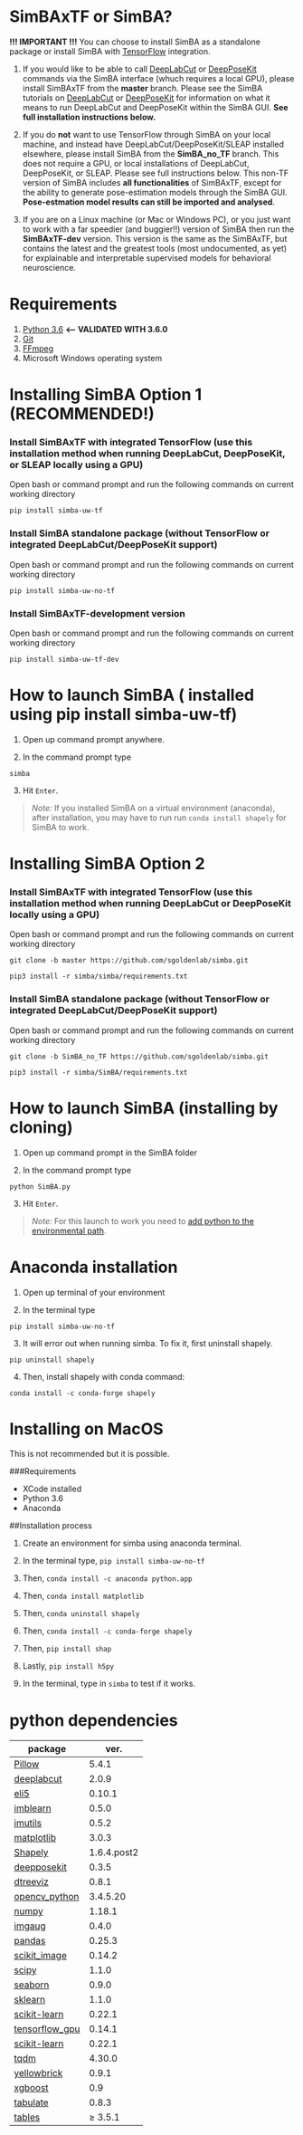 # SimBAxTF or SimBA?
**!!! IMPORTANT !!!**
You can choose to install SimBA as a standalone package or install SimBA with [TensorFlow](https://github.com/tensorflow/tensorflow) integration.  

1) If you would like to be able to call [DeepLabCut](https://github.com/AlexEMG/DeepLabCut) or [DeepPoseKit](https://github.com/jgraving/DeepPoseKit) commands via the SimBA interface (whuch requires a local GPU), please install SimBAxTF from the **master** branch. Please see the SimBA tutorials on [DeepLabCut](https://github.com/sgoldenlab/simba/blob/master/docs/Tutorial_DLC.md) or [DeepPoseKit](https://github.com/sgoldenlab/simba/blob/master/docs/DeepPoseKit_in_SimBA.md) for information on what it means to run DeepLabCut and DeepPoseKit within the SimBA GUI. **See full installation instructions below.**

2) If you do **not** want to use TensorFlow through SimBA on your local machine, and instead have DeepLabCut/DeepPoseKit/SLEAP installed elsewhere, please install SimBA from the **SimBA_no_TF** branch. This does not require a GPU, or local installations of DeepLabCut, DeepPoseKit, or SLEAP. Please see full instructions below. This non-TF version of SimBA includes **all functionalities** of SimBAxTF, except for the ability to generate pose-estimation models through the SimBA GUI. **Pose-estmation model results can still be imported and analysed**.

3) If you are on a Linux machine (or Mac or Windows PC), or you just want to work with a far speedier (and buggier!!) version of SimBA then run the  **SimBAxTF-dev** version. This version is the same as the SimBAxTF, but contains the latest and the greatest tools (most undocumented, as yet) for explainable and interpretable supervised models for behavioral neuroscience.  

# Requirements
1. [Python 3.6](https://www.python.org/downloads/release/python-360/)  **<-- VALIDATED WITH 3.6.0**
2. [Git](https://git-scm.com/downloads) 
3. [FFmpeg](https://m.wikihow.com/Install-FFmpeg-on-Windows)
4. Microsoft Windows operating system

# Installing SimBA Option 1 (RECOMMENDED!)

### Install SimBAxTF with integrated TensorFlow (use this installation method when running DeepLabCut, DeepPoseKit, or SLEAP locally using a GPU)
Open bash or command prompt and run the following commands on current working directory

```
pip install simba-uw-tf
```

### Install SimBA standalone package (without TensorFlow or integrated DeepLabCut/DeepPoseKit support)
Open bash or command prompt and run the following commands on current working directory

```
pip install simba-uw-no-tf
```

### Install SimBAxTF-development version
Open bash or command prompt and run the following commands on current working directory

```
pip install simba-uw-tf-dev
```

# How to launch SimBA ( installed using pip install simba-uw-tf)

1. Open up command prompt anywhere.

2. In the command prompt type
```
simba
```
3. Hit `Enter`.

>*Note:* If you installed SimBA on a virtual environment (anaconda), after installation, you may have to run run `conda install shapely` for SimBA to work.


# Installing SimBA Option 2

### Install SimBAxTF with integrated TensorFlow (use this installation method when running DeepLabCut or DeepPoseKit locally using a GPU)
Open bash or command prompt and run the following commands on current working directory

```
git clone -b master https://github.com/sgoldenlab/simba.git

pip3 install -r simba/simba/requirements.txt
```

### Install SimBA standalone package (without TensorFlow or integrated DeepLabCut/DeepPoseKit support)
Open bash or command prompt and run the following commands on current working directory

```
git clone -b SimBA_no_TF https://github.com/sgoldenlab/simba.git

pip3 install -r simba/SimBA/requirements.txt
```

# How to launch SimBA (installing by cloning)

1. Open up command prompt in the SimBA folder

2. In the command prompt type
```
python SimBA.py
```
3. Hit `Enter`.

>*Note:* For this launch to work you need to [add python to the environmental path](https://datatofish.com/add-python-to-windows-path/). 

# Anaconda installation

1. Open up terminal of your environment

2. In the terminal type 

`pip install simba-uw-no-tf`

3. It will error out when running simba. To fix it, first uninstall shapely.

`pip uninstall shapely`

4. Then, install shapely with conda command:

`conda install -c conda-forge shapely`

# Installing on MacOS

This is not recommended but it is possible.

###Requirements
- XCode installed
- Python 3.6
- Anaconda

##Installation process

1. Create an environment for simba using anaconda terminal.

2. In the terminal type,
`pip install simba-uw-no-tf`

3. Then,
`conda install -c anaconda python.app`

4. Then,
`conda install matplotlib`

5. Then,
`conda uninstall shapely`

6. Then,
`conda install -c conda-forge shapely`

7. Then,
`pip install shap`

8. Lastly,
`pip install h5py`

9. In the terminal, type in `simba` to test if it works.

# python dependencies

| package  | ver. |
| ------------- | ------------- |
| [Pillow](https://github.com/python-pillow/Pillow) | 5.4.1  |
| [deeplabcut](https://github.com/AlexEMG/DeepLabCut) | 2.0.9 |
| [eli5](https://github.com/TeamHG-Memex/eli5)  | 0.10.1 |
| [imblearn](https://github.com/scikit-learn-contrib/imbalanced-learn/tree/master/imblearn) | 0.5.0 |
| [imutils](https://github.com/jrosebr1/imutils)  | 0.5.2  |
| [matplotlib](https://github.com/matplotlib/matplotlib)  | 3.0.3  |
| [Shapely](https://shapely.readthedocs.io/en/latest/index.html)  | 1.6.4.post2 |
| [deepposekit](https://github.com/jgraving/DeepPoseKit) | 0.3.5 |
| [dtreeviz](https://github.com/parrt/dtreeviz)   | 0.8.1  |
| [opencv_python](https://github.com/skvark/opencv-python)| 3.4.5.20 |
| [numpy](https://github.com/numpy/numpy)|1.18.1 |
| [imgaug](https://imgaug.readthedocs.io/en/latest/)| 0.4.0 |
| [pandas](https://github.com/pandas-dev/pandas)| 0.25.3 |
| [scikit_image](https://scikit-image.org/)| 0.14.2  |
| [scipy](https://github.com/scipy/scipy)| 1.1.0  |
| [seaborn](https://github.com/mwaskom/seaborn)| 0.9.0  |
| [sklearn](https://github.com/scikit-learn/scikit-learn)| 1.1.0  |
| [scikit-learn](https://github.com/scikit-learn/scikit-learn)| 0.22.1 |
| [tensorflow_gpu](https://github.com/tensorflow/tensorflow)| 0.14.1 |
| [scikit-learn](https://github.com/scikit-learn/scikit-learn)| 0.22.1 |
| [tqdm](https://github.com/tqdm/tqdm)| 4.30.0 |
| [yellowbrick](https://github.com/DistrictDataLabs/yellowbrick)| 0.9.1 |
| [xgboost](https://github.com/dmlc/xgboost)| 0.9 |
| [tabulate](https://bitbucket.org/astanin/python-tabulate/src/master/)| 0.8.3 |
| [tables](https://www.pytables.org/)| ≥ 3.5.1 |


